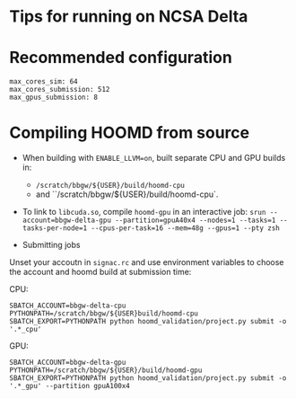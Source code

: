 # Tips for running on NCSA Delta

# Recommended configuration

```
max_cores_sim: 64
max_cores_submission: 512
max_gpus_submission: 8
```

# Compiling HOOMD from source

* When building with `ENABLE_LLVM=on`, built separate CPU and GPU builds in:
  * `/scratch/bbgw/${USER}/build/hoomd-cpu`
  * and ``/scratch/bbgw/${USER}/build/hoomd-cpu`.
* To link to `libcuda.so`, compile `hoomd-gpu` in an interactive job:
  `srun --account=bbgw-delta-gpu --partition=gpuA40x4 --nodes=1 --tasks=1 --tasks-per-node=1 --cpus-per-task=16 --mem=48g --gpus=1 --pty zsh`

* Submitting jobs

Unset your accoutn in `signac.rc` and use environment variables to choose the account and
hoomd build at submission time:

CPU:
```
SBATCH_ACCOUNT=bbgw-delta-cpu PYTHONPATH=/scratch/bbgw/${USER}build/hoomd-cpu SBATCH_EXPORT=PYTHONPATH python hoomd_validation/project.py submit -o '.*_cpu'
```

GPU:
```
SBATCH_ACCOUNT=bbgw-delta-gpu PYTHONPATH=/scratch/bbgw/${USER}/build/hoomd-gpu SBATCH_EXPORT=PYTHONPATH python hoomd_validation/project.py submit -o '.*_gpu' --partition gpuA100x4
```
